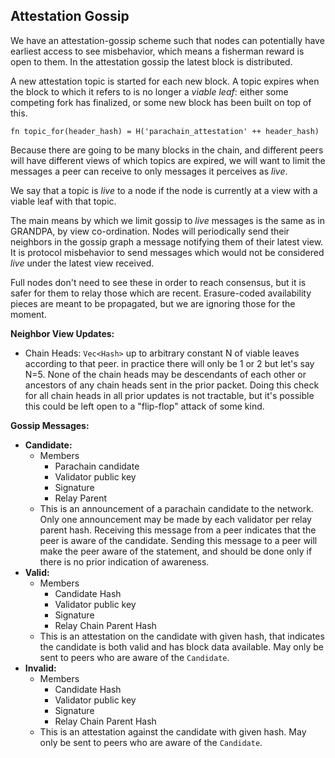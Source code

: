 ## Attestation Gossip

We have an attestation-gossip scheme such that nodes can potentially have earliest access to see misbehavior, which means a fisherman reward is open to them. In the attestation gossip the latest block is distributed. 

A new attestation topic is started for each new block. 
A topic expires when the block to which it refers to is no longer a _viable leaf_: either some competing fork has finalized, or some new block has been built on top of this.

`fn topic_for(header_hash) = H('parachain_attestation' ++ header_hash)`

Because there are going to be many blocks in the chain, and different peers will have different views of which topics are expired, we will want to limit the messages a peer can receive to only messages it perceives as _live_.

We say that a topic is _live_ to a node if the node is currently at a view with a viable leaf with that topic.

The main means by which we limit gossip to _live_ messages is the same as in GRANDPA, by view co-ordination. Nodes will periodically send their neighbors in the gossip graph a message notifying them of their latest view. It is protocol misbehavior to send messages which would not be considered _live_ under the latest view received.

Full nodes don't need to see these in order to reach consensus, but it is safer for them to relay those which are recent.
Erasure-coded availability pieces are meant to be propagated, but we are ignoring those for the moment.

**Neighbor View Updates:**
- Chain Heads: `Vec<Hash>` up to arbitrary constant N of viable leaves according to that peer. in practice there will only be 1 or 2 but let's say N=5. None of the chain heads may be descendants of each other or ancestors of any chain heads sent in the prior packet. Doing this check for all chain heads in all prior updates is not tractable, but it's possible this could be left open to a "flip-flop" attack of some kind.

**Gossip Messages:**
- **Candidate:**
    - Members
        - Parachain candidate
        - Validator public key
        - Signature
        - Relay Parent
    - This is an announcement of a parachain candidate to the network. Only one announcement may be made by each validator per relay parent hash. Receiving this message from a peer indicates that the peer is aware of the candidate. Sending this message to a peer will make the peer aware of the statement, and should be done only if there is no prior indication of awareness.
- **Valid:**
    - Members
        - Candidate Hash
        - Validator public key
        - Signature
        - Relay Chain Parent Hash
    - This is an attestation on the candidate with given hash, that indicates the candidate is both valid and has block data available. May only be sent to peers who are aware of the `Candidate`.
- **Invalid:**
    - Members
        - Candidate Hash
        - Validator public key
        - Signature
        - Relay Chain Parent Hash
    - This is an attestation against the candidate with given hash. May only be sent to peers who are aware of the `Candidate`.
